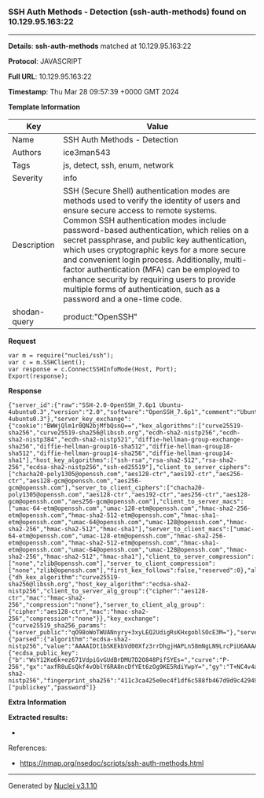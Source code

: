 ### SSH Auth Methods - Detection (ssh-auth-methods) found on 10.129.95.163:22

----
**Details**: **ssh-auth-methods** matched at 10.129.95.163:22

**Protocol**: JAVASCRIPT

**Full URL**: 10.129.95.163:22

**Timestamp**: Thu Mar 28 09:57:39 +0000 GMT 2024

**Template Information**

| Key | Value |
| --- | --- |
| Name | SSH Auth Methods - Detection |
| Authors | ice3man543 |
| Tags | js, detect, ssh, enum, network |
| Severity | info |
| Description | SSH (Secure Shell) authentication modes are methods used to verify the identity of users and ensure secure access to remote systems. Common SSH authentication modes include password-based authentication, which relies on a secret passphrase, and public key authentication, which uses cryptographic keys for a more secure and convenient login process. Additionally, multi-factor authentication (MFA) can be employed to enhance security by requiring users to provide multiple forms of authentication, such as a password and a one-time code.<br> |
| shodan-query | product:"OpenSSH" |

**Request**
```http
var m = require("nuclei/ssh");
var c = m.SSHClient();
var response = c.ConnectSSHInfoMode(Host, Port);
Export(response);
```

**Response**
```http
{"server_id":{"raw":"SSH-2.0-OpenSSH_7.6p1 Ubuntu-4ubuntu0.3","version":"2.0","software":"OpenSSH_7.6p1","comment":"Ubuntu-4ubuntu0.3"},"server_key_exchange":{"cookie":"BWWjQlm1r0QN2bjMfbQsnQ==","kex_algorithms":["curve25519-sha256","curve25519-sha256@libssh.org","ecdh-sha2-nistp256","ecdh-sha2-nistp384","ecdh-sha2-nistp521","diffie-hellman-group-exchange-sha256","diffie-hellman-group16-sha512","diffie-hellman-group18-sha512","diffie-hellman-group14-sha256","diffie-hellman-group14-sha1"],"host_key_algorithms":["ssh-rsa","rsa-sha2-512","rsa-sha2-256","ecdsa-sha2-nistp256","ssh-ed25519"],"client_to_server_ciphers":["chacha20-poly1305@openssh.com","aes128-ctr","aes192-ctr","aes256-ctr","aes128-gcm@openssh.com","aes256-gcm@openssh.com"],"server_to_client_ciphers":["chacha20-poly1305@openssh.com","aes128-ctr","aes192-ctr","aes256-ctr","aes128-gcm@openssh.com","aes256-gcm@openssh.com"],"client_to_server_macs":["umac-64-etm@openssh.com","umac-128-etm@openssh.com","hmac-sha2-256-etm@openssh.com","hmac-sha2-512-etm@openssh.com","hmac-sha1-etm@openssh.com","umac-64@openssh.com","umac-128@openssh.com","hmac-sha2-256","hmac-sha2-512","hmac-sha1"],"server_to_client_macs":["umac-64-etm@openssh.com","umac-128-etm@openssh.com","hmac-sha2-256-etm@openssh.com","hmac-sha2-512-etm@openssh.com","hmac-sha1-etm@openssh.com","umac-64@openssh.com","umac-128@openssh.com","hmac-sha2-256","hmac-sha2-512","hmac-sha1"],"client_to_server_compression":["none","zlib@openssh.com"],"server_to_client_compression":["none","zlib@openssh.com"],"first_kex_follows":false,"reserved":0},"algorithm_selection":{"dh_kex_algorithm":"curve25519-sha256@libssh.org","host_key_algorithm":"ecdsa-sha2-nistp256","client_to_server_alg_group":{"cipher":"aes128-ctr","mac":"hmac-sha2-256","compression":"none"},"server_to_client_alg_group":{"cipher":"aes128-ctr","mac":"hmac-sha2-256","compression":"none"}},"key_exchange":{"curve25519_sha256_params":{"server_public":"qO98oWoTWUANnyry+3xyLEQ2UdigRsKHxgoblSOcE3M="},"server_signature":{"parsed":{"algorithm":"ecdsa-sha2-nistp256","value":"AAAAIDt1bSKEkbVd00Xfz3rrDhgjHAPLn58mNgLN9LrcPiU6AAAAIE/M1TT2sG9hhtzQa0+NOVgxOArXHxxzQfX8Xoo8BKYg"},"raw":"AAAAE2VjZHNhLXNoYTItbmlzdHAyNTYAAABIAAAAIDt1bSKEkbVd00Xfz3rrDhgjHAPLn58mNgLN9LrcPiU6AAAAIE/M1TT2sG9hhtzQa0+NOVgxOArXHxxzQfX8Xoo8BKYg","h":"Ss3SDXmj9enq0buiC0vfhBXKqxYAyw+9lt0ckrfjIn0="},"server_host_key":{"ecdsa_public_key":{"b":"WsY12Ko6k+ez671VdpiGvGUdBrDMU7D2O848PifSYEs=","curve":"P-256","gx":"axfR8uEsQkf4vOblY6RA8ncDfYEt6zOg9KE5RdiYwpY=","gy":"T+NC4v4af5uO5+tKfA+eFivOM1drMV7Oy7ZAaDe/UfU=","length":256,"n":"/////wAAAAD//////////7zm+q2nF56E87nKwvxjJVE=","p":"/////wAAAAEAAAAAAAAAAAAAAAD///////////////8=","x":"0oCbqlr3ioceTQO5IhqumwloKTa9R9mSBaStc94iisw=","y":"jT/DyTCfsM2ViRnU9YSnrVj/c3OQ1vyW8eMxiRDoOB8="},"raw":"AAAAE2VjZHNhLXNoYTItbmlzdHAyNTYAAAAIbmlzdHAyNTYAAABBBNKAm6pa94qHHk0DuSIarpsJaCk2vUfZkgWkrXPeIorMjT/DyTCfsM2ViRnU9YSnrVj/c3OQ1vyW8eMxiRDoOB8=","algorithm":"ecdsa-sha2-nistp256","fingerprint_sha256":"411c3ca425e0ec4f1df6c588fb467d9d9c429498aaf7f780793ffdc147e84109"}},"userauth":["publickey","password"]}
```

**Extra Information**

**Extracted results:**

- 


References: 
- https://nmap.org/nsedoc/scripts/ssh-auth-methods.html

----

Generated by [Nuclei v3.1.10](https://github.com/projectdiscovery/nuclei)
